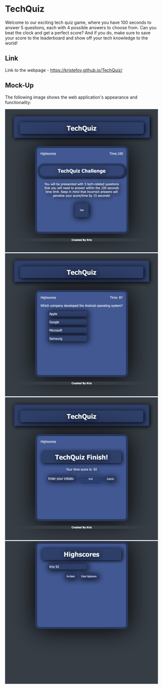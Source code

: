 # TechQuiz
Welcome to our exciting tech quiz game, where you have 100 seconds to answer 5 questions, each with 4 possible answers to choose from. Can you beat the clock and get a perfect score? And if you do, make sure to save your score to the leaderboard and show off your tech knowledge to the world!
## Link
Link to the webpage - https://kristefov.github.io/TechQuiz/
## Mock-Up

The following image shows the web application's appearance and functionality:

![TechQuiz Game .](./assets/images/MockUp1.png)
![TechQuiz Game .](./assets/images/MockUp2.png)
![TechQuiz Game .](./assets/images/MockUp3.png)
![TechQuiz Game .](./assets/images/MockUp4.png)

